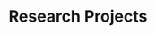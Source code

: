 ---
title: "Research Projects"
show_breadcrumb: true
type: landing

tags: ["projects"]

sections:
  - block: portfolio3
    id: projects
    content:
      title: Research Projects
      filters:
        folders:
        tags: ["RP"]
        exclude_tags: []
        kinds:
          - page
          - section
          - term
          - taxonomy
          - home
      sort_by: 'Date'
      sort_ascending: false
      default_button_index: 0
      buttons:
        - name: All
          tag: '*'
        - name: Geographic and Geological Data Science
          tag: Deep Learning
        - name: Computer Vision
          tag: Computer Vision
        - name: Medical Imaging
          tag: Medical Imaging
        - name: Music Machine Learning
          tag: Music
        - name: Sports Analytics
          tag: Sports
        - name: Uncertainty in AI
          tag: AI
    design:
      # See Page Builder docs for all section customization options.
      # Choose how many columns the section has. Valid values: '1' or '2'.
      columns: '1'
      # Choose a listing view
      view:
      # For Showcase view, flip alternate rows?
      flip_alt_rows: false
---